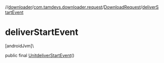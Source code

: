 //[downloader](../../../index.md)/[com.tamdevs.downloader.request](../index.md)/[DownloadRequest](index.md)/[deliverStartEvent](deliver-start-event.md)

# deliverStartEvent

[androidJvm]\

public final [Unit](https://kotlinlang.org/api/latest/jvm/stdlib/kotlin/-unit/index.html)[deliverStartEvent](deliver-start-event.md)()

